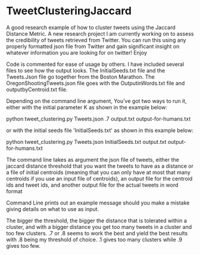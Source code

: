 # TweetClusteringJaccard
A good research example of how to cluster tweets using the Jaccard Distance Metric. A new research project I am currently working on to assess the credibility of tweets retrieved from Twitter.  You can run this using any properly formatted json file
from Twitter and gain significant insight on whatever information you are looking for on twitter! Enjoy 

Code is commented for ease of usage by others. I have included several files to see how the output looks.  The InitialSeeds.txt
file and the Tweets.Json file go together from the Boston Marathon.  The OregonShootingTweets.json file goes with the OutputinWords.txt file
and outputbyCentroid.txt file.

Depending on the command line argument, You've got two ways to run it, either with the initial parameter K as shown in the example below:

python tweet_clustering.py Tweets.json .7 output.txt
output-for-humans.txt

or with the initial seeds file 'InitialSeeds.txt' as shown in this example below:

python tweet_clustering.py Tweets.json InitialSeeds.txt output.txt
output-for-humans.txt

The command line takes as argument the json file of tweets, either the jaccard distance threshold that you want the tweets to have as a distance or a file of initial centroids (meaning that you can only have at most that many centroids if you use an input file of centroids), an output file for the centroid ids and tweet ids, and another output file for the actual tweets in word format

Command Line prints out an example message should you make a mistake giving details on what to use as input.

The bigger the threshold, the
bigger the distance that is tolerated within a cluster, and with a
bigger distance you get too many tweets in a cluster and too few
clusters.  .7 or .8 seems to work the best and yield the best results with .8 being my threshold of choice.
.1 gives too many clusters while .9 gives too few.

